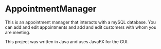 # AppointmentManager

This is an appointment manager that interacts with a mySQL database. You can add and edit appointments and add and edit customers with whom you are meeting.

This project was written in Java and uses JavaFX for the GUI.
